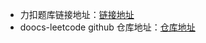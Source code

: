 * 力扣题库链接地址：[链接地址](https://leetcode-cn.com/problemset/all/)
* doocs-leetcode github 仓库地址：[仓库地址](https://github.com/doocs/leetcode)